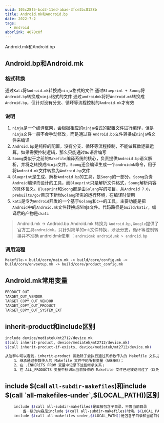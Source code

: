 ```yaml
---
uuid: 105c28f5-bcd3-11ed-abae-3fce2bc8128b
title: Android.mk和Android.bp
date: 2022-7-2
tags:
  - Android
abbrlink: 4078c0f
---
```


Android.mk和Android.bp

<!--more-->

## Android.bp和Android.mk

### 格式转换
通过`Kati`将`Android.mk`转换成`ninja`格式的文件
通过`Blueprint + Soong`将`Android.bp`转换成`ninja`格式的文件
通过`androidmk`将将`Android.mk`转换成`Android.bp`，但针对没有分支、循环等流程控制的`Android.mk`才有效

### 说明
1. `ninja`是一个编译框架，会根据相应的`ninja`格式的配置文件进行编译，但是`ninja`文件一般不会手动修改，而是通过将 `Android.bp`文件转换成`ninja`格文件来编译
2. `Android.bp`是纯粹的配置，没有分支、循环等流程控制，不能做算数逻辑运算。如果需要控制逻辑，那么只能通过`Go`语言编写
3. `Soong`类似于之前的`Makefile`编译系统的核心，负责提供`Android.bp`语义解析，并将之转换成`Ninja`文件。`Soong`还会编译生成一个`androidmk`命令，用于将`Android.mk`文件转换为`Android.bp`文件
4. `Blueprint`是生成、解析`Android.bp`的工具，是`Soong`的一部分。`Soong`负责`Android`编译而设计的工具，而`Blueprint`只是解析文件格式，`Soong`解析内容的具体含义。`Blueprint`和`Soong`都是由`Golang`写的项目，从`Android 7.0`，`prebuilts/go/`目录下新增`Golang`所需的运行环境，在编译时使用
5. `kati`是专为`Android`开发的一个基于`Golang`和`C++`的工具，主要功能是把`Android`中的`Android.mk`文件转换成Ninja文件。代码路径是`build/kati/`，编译后的产物是`ckati`

> Android.mk -> Android.bp
> Android.mk 转换为 `Android.bp,Google`提供了官方工具`androidmk`，只针对简单的mk文件转换，涉及分支，循环等控制转换并不准确
> androidmk使用 ：`androidmk android.mk > android.bp`

### 调用流程
`Makefile-> build/core/main.mk -> build/core/config.mk -> build/core/envsetup.mk -> build/core/product_config.mk`


## Android.mk常用变量
```bash
PRODUCT_OUT
TARGET_OUT_VENDOR
TARGET_COPY_OUT_VENDOR
TARGET_COPY_OUT_PRODUCT
TARGET_COPY_OUT_SYSTEM_EXT
```


## inherit-product和include区别
```bash
include device/mediatek/mt2712/device.mk
$(call inherit-product, device/mediatek/mt2712/device.mk)
$(call inherit-product-if-exists, device/mediatek/mt2712/device.mk)

从注释中可以看到，inherit-product 函数除了会执行通过其参数传入的 Makefile 文件之外，还会额外做 3 件事：
    1、继承通过参数传入的 Makefile 文件中的所有变量（A继承B）；
    2、在 .INHERITS_FROM 变量中记录下这些继承关系；
    3、在 ALL_PRODUCTS 变量中标识出当前操作的 Makefile 文件已经被访问过了（以免重复访问）
```


## include $(call `all-subdir-makefiles`)和include $(call `all-makefiles-under`,$(LOCAL_PATH))区别
```bash
    include $(call all-subdir-makefiles)是直接包含子目录，不管当前目录
        当一级的内容是include $(call all-subdir-makefiles)时候，$(LOCAL_PATH)指向的还是一级目录的路径
    include $(call all-makefiles-under,$(LOCAL_PATH))是包含子目录和当前目录
```
